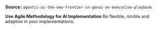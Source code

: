 **Source:** `agentic-ai-the-new-frontier-in-genai-an-executive-playbook`

**Use Agile Methodology for AI Implementation**
Be flexible, nimble and adaptive in your implementations.
